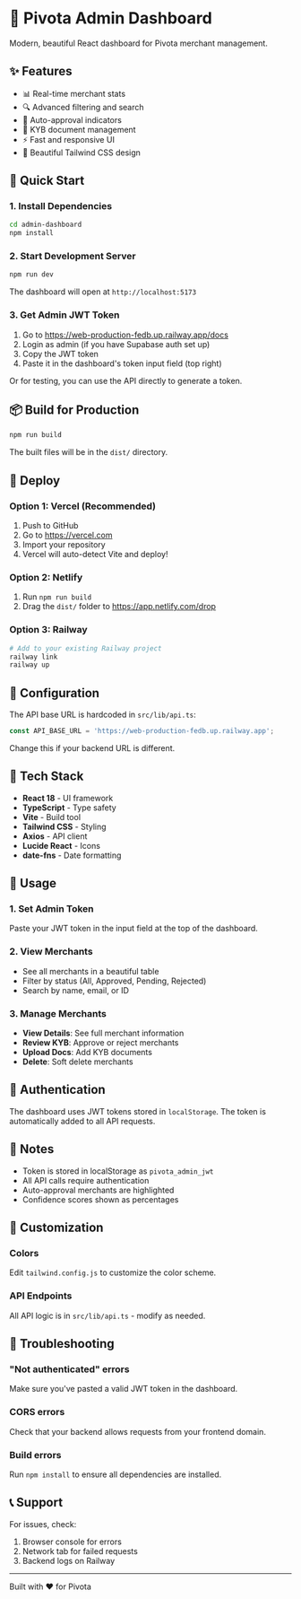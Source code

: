 # 🎨 Pivota Admin Dashboard

Modern, beautiful React dashboard for Pivota merchant management.

## ✨ Features

- 📊 Real-time merchant stats
- 🔍 Advanced filtering and search
- 🎯 Auto-approval indicators
- 📄 KYB document management
- ⚡ Fast and responsive UI
- 🎨 Beautiful Tailwind CSS design

## 🚀 Quick Start

### 1. Install Dependencies

```bash
cd admin-dashboard
npm install
```

### 2. Start Development Server

```bash
npm run dev
```

The dashboard will open at `http://localhost:5173`

### 3. Get Admin JWT Token

1. Go to https://web-production-fedb.up.railway.app/docs
2. Login as admin (if you have Supabase auth set up)
3. Copy the JWT token
4. Paste it in the dashboard's token input field (top right)

Or for testing, you can use the API directly to generate a token.

## 📦 Build for Production

```bash
npm run build
```

The built files will be in the `dist/` directory.

## 🚢 Deploy

### Option 1: Vercel (Recommended)

1. Push to GitHub
2. Go to https://vercel.com
3. Import your repository
4. Vercel will auto-detect Vite and deploy!

### Option 2: Netlify

1. Run `npm run build`
2. Drag the `dist/` folder to https://app.netlify.com/drop

### Option 3: Railway

```bash
# Add to your existing Railway project
railway link
railway up
```

## 🔧 Configuration

The API base URL is hardcoded in `src/lib/api.ts`:

```typescript
const API_BASE_URL = 'https://web-production-fedb.up.railway.app';
```

Change this if your backend URL is different.

## 📱 Tech Stack

- **React 18** - UI framework
- **TypeScript** - Type safety
- **Vite** - Build tool
- **Tailwind CSS** - Styling
- **Axios** - API client
- **Lucide React** - Icons
- **date-fns** - Date formatting

## 🎯 Usage

### 1. Set Admin Token

Paste your JWT token in the input field at the top of the dashboard.

### 2. View Merchants

- See all merchants in a beautiful table
- Filter by status (All, Approved, Pending, Rejected)
- Search by name, email, or ID

### 3. Manage Merchants

- **View Details**: See full merchant information
- **Review KYB**: Approve or reject merchants
- **Upload Docs**: Add KYB documents
- **Delete**: Soft delete merchants

## 🔐 Authentication

The dashboard uses JWT tokens stored in `localStorage`. The token is automatically added to all API requests.

## 📝 Notes

- Token is stored in localStorage as `pivota_admin_jwt`
- All API calls require authentication
- Auto-approval merchants are highlighted
- Confidence scores shown as percentages

## 🎨 Customization

### Colors

Edit `tailwind.config.js` to customize the color scheme.

### API Endpoints

All API logic is in `src/lib/api.ts` - modify as needed.

## 🐛 Troubleshooting

### "Not authenticated" errors

Make sure you've pasted a valid JWT token in the dashboard.

### CORS errors

Check that your backend allows requests from your frontend domain.

### Build errors

Run `npm install` to ensure all dependencies are installed.

## 📞 Support

For issues, check:
1. Browser console for errors
2. Network tab for failed requests
3. Backend logs on Railway

---

Built with ❤️ for Pivota


